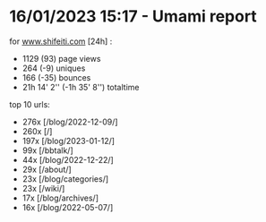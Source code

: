# 16/01/2023 15:17 - Umami report
for www.shifeiti.com [24h] :

 - 1129 (93) page views
 - 264 (-9) uniques
 - 166 (-35) bounces
 - 21h 14' 2'' (-1h 35' 8'') totaltime


top 10 urls:
 - 276x [/blog/2022-12-09/]
 - 260x [/]
 - 197x [/blog/2023-01-12/]
 - 99x [/bbtalk/]
 - 44x [/blog/2022-12-22/]
 - 29x [/about/]
 - 23x [/blog/categories/]
 - 23x [/wiki/]
 - 17x [/blog/archives/]
 - 16x [/blog/2022-05-07/]


